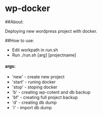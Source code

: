 # wp-docker
##About:

Deploying new wordpress project with docker.

##How to use:
* Edit workpath in run.sh
* Run ./run.sh [arg] [projectname]
#### args:
- 'new' - create new project
- 'start' - runing docker
- 'stop' - stoping docker
- 'b' - creating wp-cotent and db backup
- 'bf' - creating full project backup
- 'd' - creating db dump
- 'i' - import db dump
